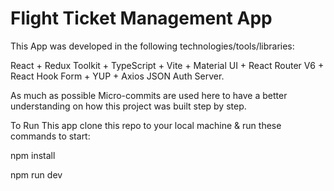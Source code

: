 # Flight Ticket Management App

This App was developed in the following technologies/tools/libraries:

React + Redux Toolkit + TypeScript + Vite + Material UI + React Router V6 + React Hook Form + YUP + Axios JSON Auth Server.

As much as possible Micro-commits are used here to have a better understanding on how this project was built step by step.

To Run This app clone this repo to your local machine & run these commands to start:

npm install

npm run dev
